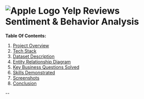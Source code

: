 # ![Apple Logo](https://retailwire.com/wp-content/uploads/Yelp-Mojahid_Mottakin-Depositphotos.com_-1536x993.jpg) Yelp Reviews Sentiment & Behavior Analysis 

**Table Of Contents:**
1. [Project Overview](#project-overview)
2. [Tech Stack](#tech-stack)
3. [Dataset Description](#dataset-description)
4. [Entity Relationship Diagram](#entity-relationship-diagram)
5. [Key Business Questions Solved](#key-business-questions-solved)
7. [Skills Demonstrated](#skills-demonstrated)
8. [Screenshots](#screenshots)
9. [Conclusion](#conclusion)


--
